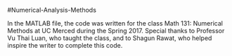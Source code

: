 #Numerical-Analysis-Methods


In the MATLAB file, the code was written for the class Math 131: Numerical Methods at UC Merced during the Spring 2017. Special thanks to Professor Vu Thai Luan, who taught the class, and to Shagun Rawat, who helped inspire the writer to complete this code.
